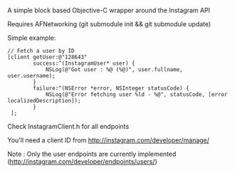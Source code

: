 A simple block based Objective-C wrapper around the Instagram API

Requires AFNetworking (git submodule init && git submodule update)

Simple example:

    // Fetch a user by ID
    [client getUser:@"128643"
            success:^(InstagramUser* user) {
                NSLog(@"Got user : %@ (%@)", user.fullname, user.username);
            } 
            failure:^(NSError *error, NSInteger statusCode) {
                NSLog(@"Error fetching user %ld - %@", statusCode, [error localizedDescription]);
            }
     ];

Check InstagramClient.h for all endpoints

You'll need a client ID from http://instagram.com/developer/manage/

Note : Only the user endpoints are currently implemented (http://instagram.com/developer/endpoints/users/)